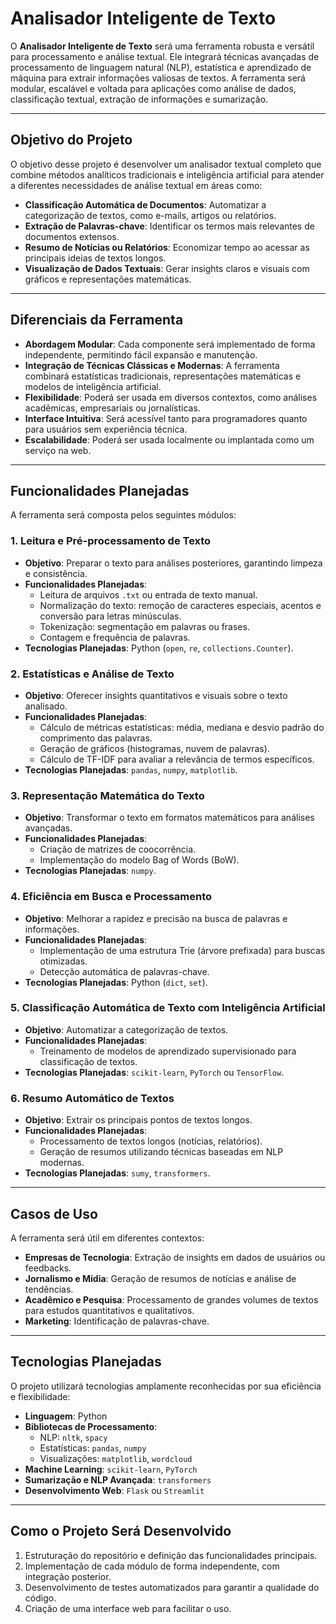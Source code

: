 # **Analisador Inteligente de Texto**

O **Analisador Inteligente de Texto** será uma ferramenta robusta e versátil para processamento e análise textual. Ele integrará técnicas avançadas de processamento de linguagem natural (NLP), estatística e aprendizado de máquina para extrair informações valiosas de textos. A ferramenta será modular, escalável e voltada para aplicações como análise de dados, classificação textual, extração de informações e sumarização.

---

## **Objetivo do Projeto**

O objetivo desse projeto é desenvolver um analisador textual completo que combine métodos analíticos tradicionais e inteligência artificial para atender a diferentes necessidades de análise textual em áreas como:  

- **Classificação Automática de Documentos**: Automatizar a categorização de textos, como e-mails, artigos ou relatórios.  
- **Extração de Palavras-chave**: Identificar os termos mais relevantes de documentos extensos.  
- **Resumo de Notícias ou Relatórios**: Economizar tempo ao acessar as principais ideias de textos longos.  
- **Visualização de Dados Textuais**: Gerar insights claros e visuais com gráficos e representações matemáticas.  

---

## **Diferenciais da Ferramenta**

- **Abordagem Modular**: Cada componente será implementado de forma independente, permitindo fácil expansão e manutenção.  
- **Integração de Técnicas Clássicas e Modernas**: A ferramenta combinará estatísticas tradicionais, representações matemáticas e modelos de inteligência artificial.  
- **Flexibilidade**: Poderá ser usada em diversos contextos, como análises acadêmicas, empresariais ou jornalísticas.  
- **Interface Intuitiva**: Será acessível tanto para programadores quanto para usuários sem experiência técnica.  
- **Escalabilidade**: Poderá ser usada localmente ou implantada como um serviço na web.  

---

## **Funcionalidades Planejadas**

A ferramenta será composta pelos seguintes módulos:  

### 1. Leitura e Pré-processamento de Texto  
- **Objetivo**: Preparar o texto para análises posteriores, garantindo limpeza e consistência.  
- **Funcionalidades Planejadas**:  
  - Leitura de arquivos `.txt` ou entrada de texto manual.  
  - Normalização do texto: remoção de caracteres especiais, acentos e conversão para letras minúsculas.  
  - Tokenização: segmentação em palavras ou frases.  
  - Contagem e frequência de palavras.  
- **Tecnologias Planejadas**: Python (`open`, `re`, `collections.Counter`).  

### 2. Estatísticas e Análise de Texto  
- **Objetivo**: Oferecer insights quantitativos e visuais sobre o texto analisado.  
- **Funcionalidades Planejadas**:  
  - Cálculo de métricas estatísticas: média, mediana e desvio padrão do comprimento das palavras.  
  - Geração de gráficos (histogramas, nuvem de palavras).  
  - Cálculo de TF-IDF para avaliar a relevância de termos específicos.  
- **Tecnologias Planejadas**: `pandas`, `numpy`, `matplotlib`.  

### 3. Representação Matemática do Texto  
- **Objetivo**: Transformar o texto em formatos matemáticos para análises avançadas.  
- **Funcionalidades Planejadas**:  
  - Criação de matrizes de coocorrência.  
  - Implementação do modelo Bag of Words (BoW).  
- **Tecnologias Planejadas**: `numpy`.  

### 4. Eficiência em Busca e Processamento  
- **Objetivo**: Melhorar a rapidez e precisão na busca de palavras e informações.  
- **Funcionalidades Planejadas**:  
  - Implementação de uma estrutura Trie (árvore prefixada) para buscas otimizadas.  
  - Detecção automática de palavras-chave.  
- **Tecnologias Planejadas**: Python (`dict`, `set`).  

### 5. Classificação Automática de Texto com Inteligência Artificial  
- **Objetivo**: Automatizar a categorização de textos.
- **Funcionalidades Planejadas**:  
  - Treinamento de modelos de aprendizado supervisionado para classificação de textos.   
- **Tecnologias Planejadas**: `scikit-learn`, `PyTorch` ou `TensorFlow`.  

### 6. Resumo Automático de Textos  
- **Objetivo**: Extrair os principais pontos de textos longos.  
- **Funcionalidades Planejadas**:  
  - Processamento de textos longos (notícias, relatórios).  
  - Geração de resumos utilizando técnicas baseadas em NLP modernas.  
- **Tecnologias Planejadas**: `sumy`, `transformers`.  

---

## **Casos de Uso**

A ferramenta será útil em diferentes contextos:  
- **Empresas de Tecnologia**: Extração de insights em dados de usuários ou feedbacks.  
- **Jornalismo e Mídia**: Geração de resumos de notícias e análise de tendências.  
- **Acadêmico e Pesquisa**: Processamento de grandes volumes de textos para estudos quantitativos e qualitativos.  
- **Marketing**: Identificação de palavras-chave.
---

## **Tecnologias Planejadas**

O projeto utilizará tecnologias amplamente reconhecidas por sua eficiência e flexibilidade:  
- **Linguagem**: Python  
- **Bibliotecas de Processamento**:  
  - NLP: `nltk`, `spacy`  
  - Estatísticas: `pandas`, `numpy`  
  - Visualizações: `matplotlib`, `wordcloud`  
- **Machine Learning**: `scikit-learn`, `PyTorch`  
- **Sumarização e NLP Avançada**: `transformers`  
- **Desenvolvimento Web**: `Flask` ou `Streamlit`  

---

## **Como o Projeto Será Desenvolvido**

1. Estruturação do repositório e definição das funcionalidades principais.  
2. Implementação de cada módulo de forma independente, com integração posterior.  
3. Desenvolvimento de testes automatizados para garantir a qualidade do código.  
4. Criação de uma interface web para facilitar o uso.  


